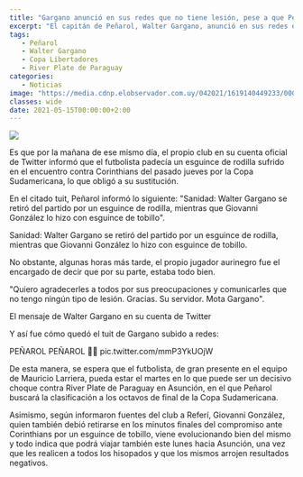 ```yaml
---
title: "Gargano anunció en sus redes que no tiene lesión, pese a que Peñarol informó de un esguince de rodilla"
excerpt: "El capitán de Peñarol, Walter Gargano, anunció en sus redes que no tiene ningún tipo de lesión, cuando en la misma jornada, el club había informado que padecía un esguince de rodilla; ¿jugará ante River de Paraguay?"
tags:
   - Peñarol
   - Walter Gargano
   - Copa Libertadores
   - River Plate de Paraguay
categories:
   - Noticias
image: "https://media.cdnp.elobservador.com.uy/042021/1619140449233/000_98K6G8.jpg?&cw=1170"
classes: wide
date: 2021-05-15T00:00:00+2:00
---
```



<img src="https://media.cdnp.elobservador.com.uy/042021/1619140449233/000_98K6G8.jpg?&cw=1170">


Es que por la mañana de ese mismo día, el propio club en su cuenta oficial de Twitter informó que el futbolista padecía un esguince de rodilla sufrido en el encuentro contra Corinthians del pasado jueves por la Copa Sudamericana, lo que obligó a su sustitución.


En el citado tuit, Peñarol informó lo siguiente: "Sanidad: Walter Gargano se retiró del partido por un esguince de rodilla, mientras que Giovanni González lo hizo con esguince de tobillo".


Sanidad: Walter Gargano se retiró del partido por un esguince de rodilla, mientras que Giovanni González lo hizo con esguince de tobillo.


No obstante, algunas horas más tarde, el propio jugador aurinegro fue el encargado de decir que por su parte, estaba todo bien.


"Quiero agradecerles a todos por sus preocupaciones y comunicarles que no tengo ningún tipo de lesión. Gracias. Su servidor. Mota Gargano".








El mensaje de Walter Gargano en su cuenta de Twitter





Y así fue cómo quedó el tuit de Gargano subido a redes:


PEÑAROL PEÑAROL 🖤💛 pic.twitter.com/mmP3YkUOjW


De esta manera, se espera que el futbolista, de gran presente en el equipo de Mauricio Larriera, pueda estar el martes en lo que puede ser un decisivo choque contra River Plate de Paraguay en Asunción, en el que Peñarol buscará la clasificación a los octavos de final de la Copa Sudamericana.


Asimismo, según informaron fuentes del club a Referí, Giovanni González, quien también debió retirarse en los minutos finales del compromiso ante Corinthians por un esguince de tobillo, viene evolucionando bien del mismo y todo indica que podrá viajar también este lunes hacia Asunción, una vez que les realicen a todos los hisopados y que los mismos arrojen resultados negativos.


